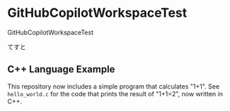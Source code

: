# GitHubCopilotWorkspaceTest
GitHubCopilotWorkspaceTest

てすと

## C++ Language Example

This repository now includes a simple program that calculates "1+1". See `hello_world.c` for the code that prints the result of "1+1=2", now written in C++.
